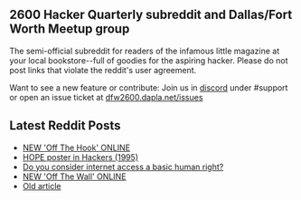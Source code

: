 ## 2600 Hacker Quarterly subreddit and Dallas/Fort Worth Meetup group
The semi-official subreddit for readers of the infamous little magazine at your local bookstore--full of goodies for the aspiring hacker. Please do not post links that violate the reddit's user agreement.

Want to see a new feature or contribute: 
Join us in [discord](https://dfw2600.dapla.net/chat) under #support or open an issue ticket at [dfw2600.dapla.net/issues](https://dfw2600.dapla.net/issues)

## Latest Reddit Posts
<!-- BLOG-POST-LIST:START -->
- [NEW 'Off The Hook' ONLINE](https://2600.com/hook/19-03-2025)
- [HOPE poster in Hackers (1995)](https://www.reddit.com/r/2600/comments/1jfaera/hope_poster_in_hackers_1995/)
- [Do you consider internet access a basic human right?](https://www.reddit.com/r/2600/comments/1jelj54/do_you_consider_internet_access_a_basic_human/)
- [NEW 'Off The Wall' ONLINE](https://2600.com/wall/18-03-2025)
- [Old article](https://www.reddit.com/r/2600/comments/1jd1yjo/old_article/)
<!-- BLOG-POST-LIST:END -->
